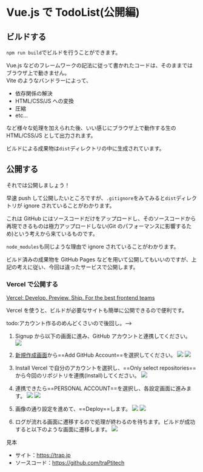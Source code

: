 # Vue.js で TodoList(公開編)

## ビルドする

`npm run build`でビルドを行うことができます。

Vue.js などのフレームワークの記法に従って書かれたコードは、そのままではブラウザ上で動きません。  
Vite のようなバンドラーによって、

- 依存関係の解決
- HTML/CSS/JS への変換
- 圧縮
- etc...

など様々な処理を加えられた後、いい感じにブラウザ上で動作する生の HTML/CSS/JS として出力されます。

ビルドによる成果物は`dist`ディレクトリの中に生成されています。

<!-- todo: 画像貼る。-->

## 公開する

それでは公開しましょう！

早速 push して公開したいところですが、`.gitignore`をみてみると`dist`ディレクトリが ignore されていることがわかります。

<!-- todo: 画像貼る。-->

これは GitHub にはソースコードだけをアップロードし、そのソースコードから再現できるものは極力アップロードしない(Git のパフォーマンスに影響するため)という考えから来ているものです。

`node_modules`も同じような理由で ignore されていることがわかります。

ビルド済みの成果物を GitHub Pages などを用いて公開してもいいのですが、上記の考えに従い、今回は違ったサービスで公開します。

### Vercel で公開する

[Vercel: Develop. Preview. Ship. For the best frontend teams](https://vercel.com/)

Vercel を使うと、ビルドが必要なサイトも簡単に公開できるので便利です。

<!----> todo:アカウント作るのめんどくさいので後回し。-->

1. Signup から以下の画面に進み、GitHub アカウントと連携してください。
   ![](https://md.trap.jp/uploads/upload_639f66f4a91154672e52ea41f770bc54.png)

2. [新規作成画面](https://vercel.com/new)から==Add GitHub Account==を選択してください。
   ![](https://md.trap.jp/uploads/upload_2ca44b1f8fe1577bde24865b48b80f3c.png)
   ![](https://md.trap.jp/uploads/upload_2fa1180866e85cac7268a40c25786ce5.png)

3. Install Vercel で自分のアカウントを選択し、==Only select repositories==から今回のリポジトリを連携(Install)してください。
   ![](https://md.trap.jp/uploads/upload_ea8c1ea5466ccaa56e072780f2b171ed.png)

4. 連携できたら==PERSONAL ACCOUNT==を選択し、各設定画面に進みます。
   ![](https://md.trap.jp/uploads/upload_5bd36633e407fa7ac8cf496d4ededfc3.png)
   ![](https://md.trap.jp/uploads/upload_b60e9f0a523d4c7afb91701a0124c3e0.png)

5. 画像の通り設定を進めて、==Deploy==します。
   ![](https://md.trap.jp/uploads/upload_16e092e8dfb72310897aeff26223e85e.png)
   ![](https://md.trap.jp/uploads/upload_6b8fecd35ed5e6b5575ebcebf633005a.png)

6. ログが流れる画面に遷移するので処理が終わるのを待ちます。ビルドが成功すると以下のような画面に遷移します。
   ![](https://md.trap.jp/uploads/upload_fdea23fe0fa0f94656d6f12490629773.png)

見本

- サイト：https://trap.jp
- ソースコード：https://github.com/traPtitech

<!-- todo: 作ってリンク貼る。-->
